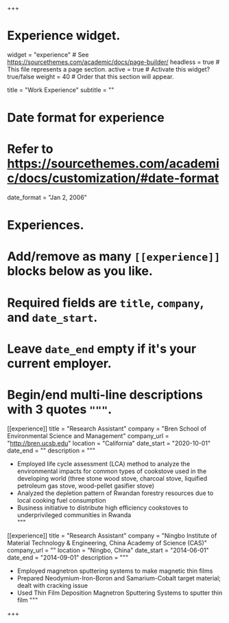 +++
# Experience widget.
widget = "experience"  # See https://sourcethemes.com/academic/docs/page-builder/
headless = true  # This file represents a page section.
active = true  # Activate this widget? true/false
weight = 40  # Order that this section will appear.

title = "Work Experience"
subtitle = ""

# Date format for experience
#   Refer to https://sourcethemes.com/academic/docs/customization/#date-format
date_format = "Jan 2, 2006"

# Experiences.
#   Add/remove as many `[[experience]]` blocks below as you like.
#   Required fields are `title`, `company`, and `date_start`.
#   Leave `date_end` empty if it's your current employer.
#   Begin/end multi-line descriptions with 3 quotes `"""`.
[[experience]]
  title = "Research Assistant"
  company = "Bren School of Environmental Science and Management"
  company_url = "http://bren.ucsb.edu"
  location = "California"
  date_start = "2020-10-01"
  date_end = ""
  description = """
  * Employed life cycle assessment (LCA) method to analyze the environmental impacts for common types of cookstove used in the developing world (three stone wood stove, charcoal stove, liquified petroleum gas stove, wood-pellet gasifier stove)  
  * Analyzed the depletion pattern of Rwandan forestry resources due to local cooking fuel consumption  
  * Business initiative to distribute high efficiency cookstoves to underprivileged communities in Rwanda  
  """

  
[[experience]]
  title = "Research Assistant"
  company = "Ningbo Institute of Material Technology & Engineering, China Academy of Science (CAS)"
  company_url = ""
  location = "Ningbo, China"
  date_start = "2014-06-01"
  date_end = "2014-09-01"
  description = """
  * Employed magnetron sputtering systems to make magnetic thin films  
  * Prepared Neodymium-Iron-Boron and Samarium-Cobalt target material; dealt with cracking issue  
  * Used Thin Film Deposition Magnetron Sputtering Systems to sputter thin film
  """

+++
